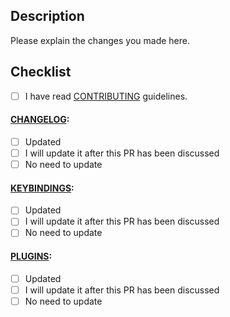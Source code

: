 ## Description
Please explain the changes you made here.

## Checklist
- [ ] I have read [CONTRIBUTING](https://github.com/MarcoIeni/intellimacs/blob/master/docs/CONTRIBUTING.org) guidelines.

#### [CHANGELOG](https://github.com/MarcoIeni/intellimacs/blob/master/docs/CHANGELOG.org):
- [ ] Updated
- [ ] I will update it after this PR has been discussed
- [ ] No need to update

#### [KEYBINDINGS](https://github.com/MarcoIeni/intellimacs/blob/master/docs/KEYBINDINGS.org):
- [ ] Updated
- [ ] I will update it after this PR has been discussed
- [ ] No need to update

#### [PLUGINS](https://github.com/MarcoIeni/intellimacs/blob/master/docs/PLUGINS.org):
- [ ] Updated
- [ ] I will update it after this PR has been discussed
- [ ] No need to update
